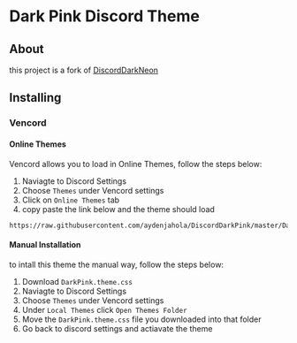 # Dark Pink Discord Theme

## About

this project is a fork of [DiscordDarkNeon](https://github.com/B4T3S/DiscordDarkNeon)

## Installing

### Vencord

#### Online Themes

Vencord allows you to load in Online Themes, follow the steps below:

1. Naviagte to Discord Settings
2. Choose `Themes` under Vencord settings
3. Click on `Online Themes` tab
4. copy paste the link below and the theme should load

```
https://raw.githubusercontent.com/aydenjahola/DiscordDarkPink/master/DarkPink.theme.css
```

#### Manual Installation

to intall this theme the manual way, follow the steps below:

1. Download `DarkPink.theme.css`
2. Naviagte to Discord Settings
3. Choose `Themes` under Vencord settings
4. Under `Local Themes` click `Open Themes Folder`
5. Move the `DarkPink.theme.css` file you downloaded into that folder
6. Go back to discord settings and actiavate the theme

